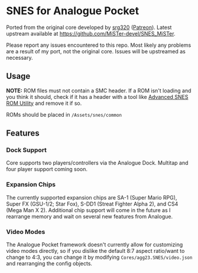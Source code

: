 # SNES for Analogue Pocket

Ported from the original core developed by [srg320](https://github.com/srg320) ([Patreon](https://www.patreon.com/srg320)). Latest upstream available at https://github.com/MiSTer-devel/SNES_MiSTer.

Please report any issues encountered to this repo. Most likely any problems are a result of my port, not the original core. Issues will be upstreamed as necessary.

## Usage

**NOTE:** ROM files must not contain a SMC header. If a ROM isn't loading and you think it should, check if it has a header with a tool like [Advanced SNES ROM Utility](https://www.romhacking.net/utilities/1638/) and remove it if so.

ROMs should be placed in `/Assets/snes/common`

## Features

### Dock Support

Core supports two players/controllers via the Analogue Dock. Multitap and four player support coming soon.

### Expansion Chips

The currently supported expansion chips are SA-1 (Super Mario RPG), Super FX (GSU-1/2; Star Fox), S-DD1 (Streat Fighter Alpha 2), and CS4 (Mega Man X 2). Additional chip support will come in the future as I rearrange memory and wait on several new features from Analogue.

### Video Modes

The Analogue Pocket framework doesn't currently allow for customizing video modes directly, so if you dislike the default 8:7 aspect ratio/want to change to 4:3, you can change it by modifying `Cores/agg23.SNES/video.json` and rearranging the config objects.